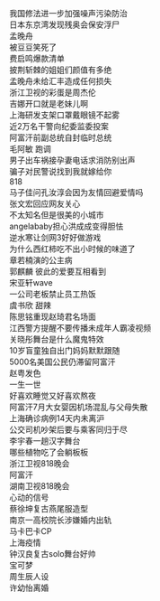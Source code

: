 我国修法进一步加强噪声污染防治  
日本东京湾发现残奥会保安浮尸  
孟晚舟  
被豆豆笑死了  
费启鸣爆款清单  
披荆斩棘的姐姐们颜值有多绝  
孟晚舟未给汇丰造成任何损失  
浙江卫视的彩蛋是周杰伦  
吉娜开口就是老妹儿啊  
上海研发支架口罩戴眼镜不起雾  
近2万名干警向纪委监委投案  
阿富汗前副总统自封临时总统  
毛阿敏 跑调  
男子出车祸接孕妻电话求消防别出声  
骗子对民警说找到我就嫁给你  
818  
马子佳问孔汝淳会因为友情回避爱情吗  
张文宏回应网友关心  
不太知名但是很美的小城市  
angelababy担心洪成成变得胆怯  
逆水寒让剑网3好好做游戏  
为什么西红柿吃不出小时候的味道了  
章若楠演的公主病  
郭麒麟 彼此的爱要互相看到  
宋亚轩wave  
一公司老板禁止员工热饭  
虞书欣 甜辣  
陈思铭重现赵琦君名场面  
江西警方提醒不要传播未成年人霸凌视频  
关晓彤舞台是什么魔鬼特效  
10岁盲童独自出门妈妈默默跟随  
5000名美国公民仍滞留阿富汗  
赵粤发色  
一生一世  
好喜欢睡觉又好喜欢熬夜  
阿富汗7月大女婴因机场混乱与父母失散  
上海确诊病例14天内未离沪  
公交司机吵架后要与乘客同归于尽  
李宇春一趟汉字舞台  
哪些植物吃了会躺板板  
浙江卫视818晚会  
阿富汗  
湖南卫视818晚会  
心动的信号  
蔡徐坤复古燕尾服造型  
南京一高校院长涉嫌婚内出轨  
马卡巴卡CP  
上海疫情  
钟汉良复古solo舞台好帅  
宝可梦  
周生辰人设  
许幼怡离婚  
